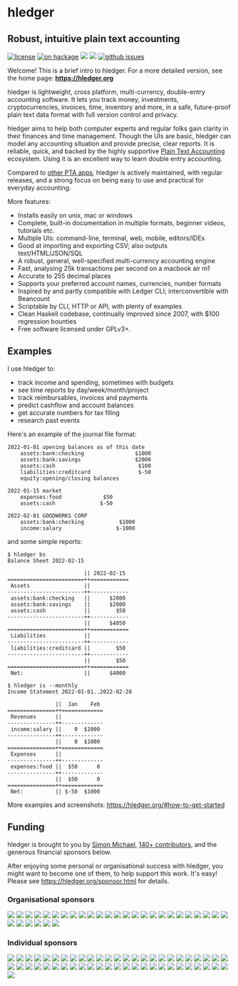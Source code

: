 # hledger
## Robust, intuitive plain text accounting
[![license](https://img.shields.io/badge/license-GPLv3+-brightgreen.svg)](https://www.gnu.org/licenses/gpl.html)
[![on hackage](https://img.shields.io/hackage/v/hledger.svg?label=hackage&colorB=green)](https://hackage.haskell.org/package/hledger)
[![](https://repology.org/badge/version-for-repo/stackage_nighly/hledger.svg)](https://repology.org/metapackage/hledger)
[![](https://repology.org/badge/version-for-repo/stackage_lts/hledger.svg)](https://repology.org/metapackage/hledger)
[![github issues](https://img.shields.io/github/issues/simonmichael/hledger.svg)](http://bugs.hledger.org)

Welcome! This is a brief intro to hledger. For a more detailed version, see the home page: **<https://hledger.org>**

hledger is lightweight, cross platform, multi-currency, double-entry accounting software.
It lets you track money, investments, cryptocurrencies, invoices, time, inventory and more, 
in a safe, future-proof plain text data format with full version control and privacy. 

hledger aims to help both computer experts and regular folks
gain clarity in their finances and time management.
Though the UIs are basic, hledger can model any accounting situation and provide precise, clear reports.
It is reliable, quick, and backed by the highly supportive [Plain Text Accounting](https://plaintextaccounting.org) ecosystem. 
Using it is an excellent way to learn double entry accounting.

Compared to [other PTA apps](https://plaintextaccounting.org/#software), 
hledger is actively maintained, with regular releases,
and a strong focus on being easy to use and practical for everyday accounting.

More features:
- Installs easily on unix, mac or windows
- Complete, built-in documentation in multiple formats, beginner videos, tutorials etc.
- Multiple UIs: command-line, terminal, web, mobile, editors/IDEs
- Good at importing and exporting CSV; also outputs text/HTML/JSON/SQL
- A robust, general, well-specified multi-currency accounting engine
- Fast, analysing 25k transactions per second on a macbook air m1
- Accurate to 255 decimal places
- Supports your preferred account names, currencies, number formats
- Inspired by and partly compatible with Ledger CLI; interconvertible with Beancount
- Scriptable by CLI, HTTP or API, with plenty of examples
- Clean Haskell codebase, continually improved since 2007, with $100 regression bounties
- Free software licensed under GPLv3+.

## Examples

I use hledger to:
- track income and spending, sometimes with budgets
- see time reports by day/week/month/project
- track reimbursables, invoices and payments
- predict cashflow and account balances
- get accurate numbers for tax filing
- research past events

Here's an example of the journal file format:
```journal
2022-01-01 opening balances as of this date
    assets:bank:checking                $1000
    assets:bank:savings                 $2000
    assets:cash                          $100
    liabilities:creditcard               $-50
    equity:opening/closing balances

2022-01-15 market
    expenses:food             $50
    assets:cash              $-50

2022-02-01 GOODWORKS CORP
    assets:bank:checking           $1000
    income:salary                 $-1000
```
and some simple reports:
```cli
$ hledger bs
Balance Sheet 2022-02-15

                        || 2022-02-15 
========================++============
 Assets                 ||            
------------------------++------------
 assets:bank:checking   ||      $2000 
 assets:bank:savings    ||      $2000 
 assets:cash            ||        $50 
------------------------++------------
                        ||      $4050 
========================++============
 Liabilities            ||            
------------------------++------------
 liabilities:creditcard ||        $50 
------------------------++------------
                        ||        $50 
========================++============
 Net:                   ||      $4000 
```
```cli
$ hledger is --monthly                                            
Income Statement 2022-01-01..2022-02-28                                               
                                                                                      
               ||  Jan    Feb                                                         
===============++=============                                                        
 Revenues      ||                                                                     
---------------++-------------                                                        
 income:salary ||    0  $1000                                                         
---------------++-------------                                                        
               ||    0  $1000                                                         
===============++=============                                                        
 Expenses      ||                                                                     
---------------++-------------                                                        
 expenses:food ||  $50      0                                                         
---------------++-------------                                                        
               ||  $50      0                                                         
===============++=============                                                        
 Net:          || $-50  $1000                                                         
```

More examples and screenshots: <https://hledger.org/#how-to-get-started>

## Funding

hledger is brought to you by
[Simon Michael](http://joyful.com),
[140+ contributors](doc/CREDITS.md),
and the generous financial sponsors below.

After enjoying some personal or organisational success with hledger,
you might want to become one of them, to help support this work.
It's easy! Please see <https://hledger.org/sponsor.html> for details.

<!-- keep synced with sponsor.md: -->

### Organisational sponsors

<a href="https://opencollective.com/hledger/organization/0/website"><img src="https://opencollective.com/hledger/organization/0/avatar.svg?avatarHeight=200"></a>
<a href="https://opencollective.com/hledger/organization/1/website"><img src="https://opencollective.com/hledger/organization/1/avatar.svg?avatarHeight=200"></a>
<a href="https://opencollective.com/hledger/organization/2/website"><img src="https://opencollective.com/hledger/organization/2/avatar.svg?avatarHeight=200"></a>
<a href="https://opencollective.com/hledger/organization/3/website"><img src="https://opencollective.com/hledger/organization/3/avatar.svg?avatarHeight=200"></a>
<a href="https://opencollective.com/hledger/organization/4/website"><img src="https://opencollective.com/hledger/organization/4/avatar.svg?avatarHeight=200"></a>
<a href="https://opencollective.com/hledger/organization/5/website"><img src="https://opencollective.com/hledger/organization/5/avatar.svg?avatarHeight=200"></a>
<a href="https://opencollective.com/hledger/organization/6/website"><img src="https://opencollective.com/hledger/organization/6/avatar.svg?avatarHeight=200"></a>
<a href="https://opencollective.com/hledger/organization/7/website"><img src="https://opencollective.com/hledger/organization/7/avatar.svg?avatarHeight=200"></a>
<a href="https://opencollective.com/hledger/organization/8/website"><img src="https://opencollective.com/hledger/organization/8/avatar.svg?avatarHeight=200"></a>
<a href="https://opencollective.com/hledger/organization/9/website"><img src="https://opencollective.com/hledger/organization/9/avatar.svg?avatarHeight=200"></a>
<a href="https://opencollective.com/hledger/organization/10/website"><img src="https://opencollective.com/hledger/organization/10/avatar.svg?avatarHeight=200"></a>
<a href="https://opencollective.com/hledger/organization/11/website"><img src="https://opencollective.com/hledger/organization/11/avatar.svg?avatarHeight=200"></a>
<a href="https://opencollective.com/hledger/organization/12/website"><img src="https://opencollective.com/hledger/organization/12/avatar.svg?avatarHeight=200"></a>
<a href="https://opencollective.com/hledger/organization/13/website"><img src="https://opencollective.com/hledger/organization/13/avatar.svg?avatarHeight=200"></a>
<a href="https://opencollective.com/hledger/organization/14/website"><img src="https://opencollective.com/hledger/organization/14/avatar.svg?avatarHeight=200"></a>
<a href="https://opencollective.com/hledger/organization/15/website"><img src="https://opencollective.com/hledger/organization/15/avatar.svg?avatarHeight=200"></a>
<a href="https://opencollective.com/hledger/organization/16/website"><img src="https://opencollective.com/hledger/organization/16/avatar.svg?avatarHeight=200"></a>
<a href="https://opencollective.com/hledger/organization/17/website"><img src="https://opencollective.com/hledger/organization/17/avatar.svg?avatarHeight=200"></a>
<a href="https://opencollective.com/hledger/organization/18/website"><img src="https://opencollective.com/hledger/organization/18/avatar.svg?avatarHeight=200"></a>
<a href="https://opencollective.com/hledger/organization/19/website"><img src="https://opencollective.com/hledger/organization/19/avatar.svg?avatarHeight=200"></a>
<a href="https://opencollective.com/hledger/organization/20/website"><img src="https://opencollective.com/hledger/organization/20/avatar.svg?avatarHeight=200"></a>
<a href="https://opencollective.com/hledger/organization/21/website"><img src="https://opencollective.com/hledger/organization/21/avatar.svg?avatarHeight=200"></a>
<a href="https://opencollective.com/hledger/organization/22/website"><img src="https://opencollective.com/hledger/organization/22/avatar.svg?avatarHeight=200"></a>
<a href="https://opencollective.com/hledger/organization/23/website"><img src="https://opencollective.com/hledger/organization/23/avatar.svg?avatarHeight=200"></a>
<a href="https://opencollective.com/hledger/organization/24/website"><img src="https://opencollective.com/hledger/organization/24/avatar.svg?avatarHeight=200"></a>
<a href="https://opencollective.com/hledger/organization/25/website"><img src="https://opencollective.com/hledger/organization/25/avatar.svg?avatarHeight=200"></a>
<a href="https://opencollective.com/hledger/organization/26/website"><img src="https://opencollective.com/hledger/organization/26/avatar.svg?avatarHeight=200"></a>
<a href="https://opencollective.com/hledger/organization/27/website"><img src="https://opencollective.com/hledger/organization/27/avatar.svg?avatarHeight=200"></a>
<a href="https://opencollective.com/hledger/organization/28/website"><img src="https://opencollective.com/hledger/organization/28/avatar.svg?avatarHeight=200"></a>
<a href="https://opencollective.com/hledger/organization/29/website"><img src="https://opencollective.com/hledger/organization/29/avatar.svg?avatarHeight=200"></a>
<a href="https://opencollective.com/hledger/organization/30/website"><img src="https://opencollective.com/hledger/organization/30/avatar.svg?avatarHeight=200"></a>

### Individual sponsors

<a href="https://opencollective.com/hledger/individual/0/website"><img src="https://opencollective.com/hledger/individual/0/avatar.svg?avatarHeight=100"></a>
<a href="https://opencollective.com/hledger/individual/1/website"><img src="https://opencollective.com/hledger/individual/1/avatar.svg?avatarHeight=100"></a>
<a href="https://opencollective.com/hledger/individual/2/website"><img src="https://opencollective.com/hledger/individual/2/avatar.svg?avatarHeight=100"></a>
<a href="https://opencollective.com/hledger/individual/3/website"><img src="https://opencollective.com/hledger/individual/3/avatar.svg?avatarHeight=100"></a>
<a href="https://opencollective.com/hledger/individual/4/website"><img src="https://opencollective.com/hledger/individual/4/avatar.svg?avatarHeight=100"></a>
<a href="https://opencollective.com/hledger/individual/5/website"><img src="https://opencollective.com/hledger/individual/5/avatar.svg?avatarHeight=100"></a>
<a href="https://opencollective.com/hledger/individual/6/website"><img src="https://opencollective.com/hledger/individual/6/avatar.svg?avatarHeight=100"></a>
<a href="https://opencollective.com/hledger/individual/7/website"><img src="https://opencollective.com/hledger/individual/7/avatar.svg?avatarHeight=100"></a>
<a href="https://opencollective.com/hledger/individual/8/website"><img src="https://opencollective.com/hledger/individual/8/avatar.svg?avatarHeight=100"></a>
<a href="https://opencollective.com/hledger/individual/9/website"><img src="https://opencollective.com/hledger/individual/9/avatar.svg?avatarHeight=100"></a>
<a href="https://opencollective.com/hledger/individual/10/website"><img src="https://opencollective.com/hledger/individual/10/avatar.svg?avatarHeight=100"></a>
<a href="https://opencollective.com/hledger/individual/11/website"><img src="https://opencollective.com/hledger/individual/11/avatar.svg?avatarHeight=100"></a>
<a href="https://opencollective.com/hledger/individual/12/website"><img src="https://opencollective.com/hledger/individual/12/avatar.svg?avatarHeight=100"></a>
<a href="https://opencollective.com/hledger/individual/13/website"><img src="https://opencollective.com/hledger/individual/13/avatar.svg?avatarHeight=100"></a>
<a href="https://opencollective.com/hledger/individual/14/website"><img src="https://opencollective.com/hledger/individual/14/avatar.svg?avatarHeight=100"></a>
<a href="https://opencollective.com/hledger/individual/15/website"><img src="https://opencollective.com/hledger/individual/15/avatar.svg?avatarHeight=100"></a>
<a href="https://opencollective.com/hledger/individual/16/website"><img src="https://opencollective.com/hledger/individual/16/avatar.svg?avatarHeight=100"></a>
<a href="https://opencollective.com/hledger/individual/17/website"><img src="https://opencollective.com/hledger/individual/17/avatar.svg?avatarHeight=100"></a>
<a href="https://opencollective.com/hledger/individual/18/website"><img src="https://opencollective.com/hledger/individual/18/avatar.svg?avatarHeight=100"></a>
<a href="https://opencollective.com/hledger/individual/19/website"><img src="https://opencollective.com/hledger/individual/19/avatar.svg?avatarHeight=100"></a>
<a href="https://opencollective.com/hledger/individual/20/website"><img src="https://opencollective.com/hledger/individual/20/avatar.svg?avatarHeight=100"></a>
<a href="https://opencollective.com/hledger/individual/21/website"><img src="https://opencollective.com/hledger/individual/21/avatar.svg?avatarHeight=100"></a>
<a href="https://opencollective.com/hledger/individual/22/website"><img src="https://opencollective.com/hledger/individual/22/avatar.svg?avatarHeight=100"></a>
<a href="https://opencollective.com/hledger/individual/23/website"><img src="https://opencollective.com/hledger/individual/23/avatar.svg?avatarHeight=100"></a>
<a href="https://opencollective.com/hledger/individual/24/website"><img src="https://opencollective.com/hledger/individual/24/avatar.svg?avatarHeight=100"></a>
<a href="https://opencollective.com/hledger/individual/25/website"><img src="https://opencollective.com/hledger/individual/25/avatar.svg?avatarHeight=100"></a>
<a href="https://opencollective.com/hledger/individual/26/website"><img src="https://opencollective.com/hledger/individual/26/avatar.svg?avatarHeight=100"></a>
<a href="https://opencollective.com/hledger/individual/27/website"><img src="https://opencollective.com/hledger/individual/27/avatar.svg?avatarHeight=100"></a>
<a href="https://opencollective.com/hledger/individual/28/website"><img src="https://opencollective.com/hledger/individual/28/avatar.svg?avatarHeight=100"></a>
<a href="https://opencollective.com/hledger/individual/29/website"><img src="https://opencollective.com/hledger/individual/29/avatar.svg?avatarHeight=100"></a>
<a href="https://opencollective.com/hledger/individual/30/website"><img src="https://opencollective.com/hledger/individual/30/avatar.svg?avatarHeight=100"></a>
<a href="https://opencollective.com/hledger/individual/31/website"><img src="https://opencollective.com/hledger/individual/31/avatar.svg?avatarHeight=100"></a>
<a href="https://opencollective.com/hledger/individual/32/website"><img src="https://opencollective.com/hledger/individual/32/avatar.svg?avatarHeight=100"></a>
<a href="https://opencollective.com/hledger/individual/33/website"><img src="https://opencollective.com/hledger/individual/33/avatar.svg?avatarHeight=100"></a>
<a href="https://opencollective.com/hledger/individual/34/website"><img src="https://opencollective.com/hledger/individual/34/avatar.svg?avatarHeight=100"></a>
<a href="https://opencollective.com/hledger/individual/35/website"><img src="https://opencollective.com/hledger/individual/35/avatar.svg?avatarHeight=100"></a>
<a href="https://opencollective.com/hledger/individual/36/website"><img src="https://opencollective.com/hledger/individual/36/avatar.svg?avatarHeight=100"></a>
<a href="https://opencollective.com/hledger/individual/37/website"><img src="https://opencollective.com/hledger/individual/37/avatar.svg?avatarHeight=100"></a>
<a href="https://opencollective.com/hledger/individual/38/website"><img src="https://opencollective.com/hledger/individual/38/avatar.svg?avatarHeight=100"></a>
<a href="https://opencollective.com/hledger/individual/39/website"><img src="https://opencollective.com/hledger/individual/39/avatar.svg?avatarHeight=100"></a>
<a href="https://opencollective.com/hledger/individual/40/website"><img src="https://opencollective.com/hledger/individual/40/avatar.svg?avatarHeight=100"></a>
<a href="https://opencollective.com/hledger/individual/41/website"><img src="https://opencollective.com/hledger/individual/41/avatar.svg?avatarHeight=100"></a>
<a href="https://opencollective.com/hledger/individual/42/website"><img src="https://opencollective.com/hledger/individual/42/avatar.svg?avatarHeight=100"></a>
<a href="https://opencollective.com/hledger/individual/43/website"><img src="https://opencollective.com/hledger/individual/43/avatar.svg?avatarHeight=100"></a>
<a href="https://opencollective.com/hledger/individual/44/website"><img src="https://opencollective.com/hledger/individual/44/avatar.svg?avatarHeight=100"></a>
<a href="https://opencollective.com/hledger/individual/45/website"><img src="https://opencollective.com/hledger/individual/45/avatar.svg?avatarHeight=100"></a>
<a href="https://opencollective.com/hledger/individual/46/website"><img src="https://opencollective.com/hledger/individual/46/avatar.svg?avatarHeight=100"></a>
<a href="https://opencollective.com/hledger/individual/47/website"><img src="https://opencollective.com/hledger/individual/47/avatar.svg?avatarHeight=100"></a>
<a href="https://opencollective.com/hledger/individual/48/website"><img src="https://opencollective.com/hledger/individual/48/avatar.svg?avatarHeight=100"></a>
<a href="https://opencollective.com/hledger/individual/49/website"><img src="https://opencollective.com/hledger/individual/49/avatar.svg?avatarHeight=100"></a>
<a href="https://opencollective.com/hledger/individual/50/website"><img src="https://opencollective.com/hledger/individual/50/avatar.svg?avatarHeight=100"></a>

<!-- (If your logo/avatar isn't appearing here, eg because you didn't use Open Collective, please [let me know](mailto:webmaster@hledger.org).) -->
